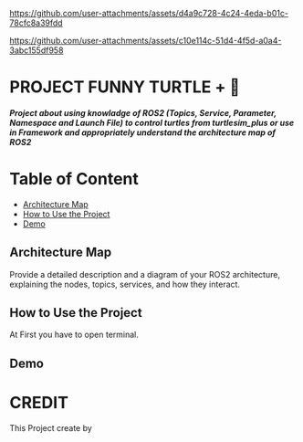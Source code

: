 
https://github.com/user-attachments/assets/d4a9c728-4c24-4eda-b01c-78cfc8a39fdd

https://github.com/user-attachments/assets/c10e114c-51d4-4f5d-a0a4-3abc155df958
# **PROJECT FUNNY TURTLE + :turtle:** 
##### Project about using knowladge of ROS2 (Topics, Service, Parameter, Namespace and Launch File) to control turtles from turtlesim_plus or use in Framework and appropriately understand the architecture map of ROS2
# **Table of Content**
- [Architecture Map](#architecture-map)
- [How to Use the Project](#how-to-use-the-project)
- [Demo](#demo)

## Architecture Map
Provide a detailed description and a diagram of your ROS2 architecture, explaining the nodes, topics, services, and how they interact.

## How to Use the Project
At First you have to open terminal.
## Demo


# CREDIT 
This Project create by 

